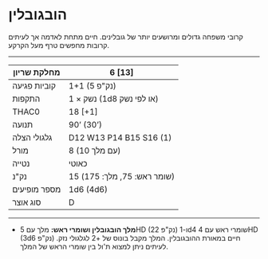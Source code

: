# הובגובלין

קרובי משפחה גדולים ומרושעים יותר של גובלינים. חיים מתחת לאדמה אך לעיתים קרובות מחפשים טרף מעל הקרקע.

------

| מחלקת שריון     | 6 [13]                        |
| ---------------- | ----------------------------- |
| קוביות פגיעה     | 1+1 (5 נק"פ)                  |
| התקפות          | 1 × נשק (1d8 או לפי נשק)      |
| THAC0            | 18 [+1]                       |
| תנועה            | 90’ (30’)                     |
| גלגולי הצלה     | D12 W13 P14 B15 S16 (1)       |
| מורל             | 8 (10 עם מלך)                 |
| נטייה           | כאוטי                         |
| נק"נ             | 15 (שומר ראש: 75, מלך: 175)  |
| מספר מופיעים    | 1d6 (4d6)                     |
| סוג אוצר        | D                             |

------

- **מלך הובגובלין ושומרי ראש:** מלך עם 5HD (22 נק"פ) ו-1d4 שומרי ראש עם 4HD (3d6 נק"פ) חיים במאורת ההובגובלין. המלך מקבל בונוס של +2 לגלגולי נזק. לעיתים ניתן למצוא ת'ול בין שומרי הראש של המלך.